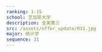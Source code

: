 ```yaml
---
ranking: 1-15
school: 芝加哥大学
description: 全美第三
src: /assets/offer_update/031.jpg
major: 统计学
sequence: 31
---
```

